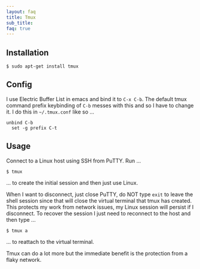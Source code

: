 ```yaml
---
layout: faq
title: Tmux
sub_title: 
faq: true
---
```


## Installation

```
$ sudo apt-get install tmux
```

## Config

I use Electric Buffer List in emacs and bind it to `C-x C-b`.  The default tmux command prefix keybinding of `C-b`
messes with this and so I have to change it.  I do this in `~/.tmux.conf` like so ...

```
unbind C-b
  set -g prefix C-t
```

## Usage

Connect to a Linux host using SSH from PuTTY.  Run ...

```
$ tmux
```

... to create the initial session and then just use Linux.

When I want to disconnect, just close PuTTY, do NOT type `exit` to leave the shell session since that will close the
virtual terminal that tmux has created.  This protects my work from network issues, my Linux session will persist if
I disconnect.  To recover the session I just need to reconnect to the host and then type ...

```
$ tmux a
```

... to reattach to the virtual terminal.

Tmux can do a lot more but the immediate benefit is the protection from a flaky network.
